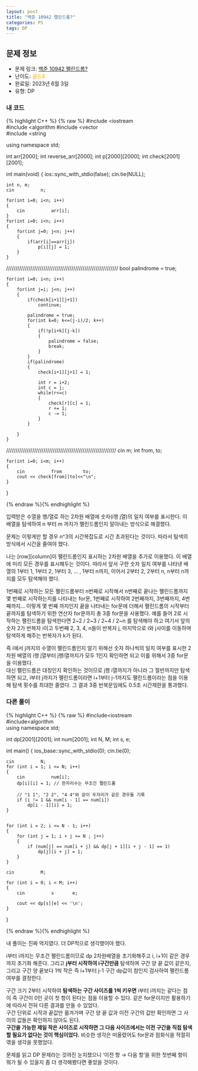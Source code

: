 ```yaml
---
layout: post
title: "백준 10942 팰린드롬?"
categories: PS
tags: DP
---
```


## 문제 정보
- 문제 링크: [백준 10942 팰린드롬?](https://www.acmicpc.net/problem/10942)
- 난이도: <span style="color:#FFA500">골드4</span>
- 완료일: 2023년 6월 3일
- 유형: DP

### 내 코드

{% highlight C++ %} {% raw %}
#include <iostream	
#include <algorithm	
#include <vector	
#include <string	

using namespace std;

int arr[2000];
int reverse_arr[2000];
int p[2000][2000];
int check[2001][2001];

int main(void)
{
	ios::sync_with_stdio(false); cin.tie(NULL);
	
	int n, m; 
	cin 		 n;
	
	for(int i=0; i<n; i++)
	{
		cin 		 arr[i];
	}
	for(int i=0; i<n; i++)
	{
		for(int j=0; j<n; j++)
		{
			if(arr[i]==arr[j])
				p[i][j] = 1;
		}
	}
	
	
////////////////////////////////////////////////////////////
	bool palindrome = true;
	
	for(int i=0; i<n; i++)
	{
		for(int j=i; j<n; j++) 
		{
			if(check[i+1][j+1])
				continue;
			
			palindrome = true;
			for(int k=0; k<=(j-i)/2; k++)
			{
				if(!p[i+k][j-k])
				{
					palindrome = false;
					break;
				}
			}
			if(palindrome)
			{
				check[i+1][j+1] = 1;
				
				int r = i+2; 
				int c = j;
				while(r<=c)
				{
					check[r][c] = 1;	
					r += 1;
					c -= 1;
				}
			}
				
		}
	}
///////////////////////////////////////////////////////////
	cin 		 m;
	int from, to;

	for(int i=0; i<m; i++)
	{
		cin 		 from 		 to;
		cout << check[from][to]<<"\n";
	}
}

{% endraw %}{% endhighlight %}

입력받은 수열을 행/열로 하는 2차원 배열에 숫자(i행 j열)의 일치 여부를 표시한다. 이 배열을 탐색하여 n 부터 m 까지가 팰린드롬인지 알아내는 방식으로 해결했다.

문제는 이렇게만 할 경우 n^3의 시간복잡도로 시간 초과된다는 것이다. 따라서 탐색의 방식에서 시간을 줄여야 했다. 

나는 [row][column]이 팰린드롬인지 표시하는 2차원 배열을 추가로 이용했다. 이 배열에 미리 모든 경우를 표시해두는 것이다. 따라서 앞서 구한 숫자 일치 여부를 나타낸 배열의 1부터 1, 1부터 2, 1부터 3, … , 1부터 n까지, 이어서 2부터 2, 2부터 n, n부터 n까지를 모두 탐색해야 했다. 

1번째로 시작하는 모든 팰린드롬부터 n번째로 시작해서 n번째로 끝나는 팰린드롬까지 몇 번째로 시작하는지를 나타내는 for문, 1번째로 시작하여 2번째까지, 3번째까지, 4번째까지… 이렇게 몇 번째 까지인지 끝을 나타내는 for문에 더해서 팰린드롬의 시작부터 끝까지를 탐색하기 위한 연산자 for문까지 총 3중 for문을 사용했다. 예를 들어 2로 시작하는 팰린드롬을 탐색한다면 2~2 / 2~3 / 2~4 / 2~n 를 탐색해야 하고 여기서 앞의 숫자 2가 반복자 i이고 두번째 2, 3, 4, n들이 반복자 j, 마지막으로 i와 j사이를 이동하며 탐색하게 해주는 반복자가 k가 된다.

즉 i에서 j까지의 수열이 팰린드롬인지 알기 위해선 숫자 하나씩의 일치 여부를 표시한 2차원 배열의 i행 j열부터 j행i열까지가 모두 1인지 확인하면 되고 이를 위해서 3중 for문을 이용했다.   
대신 팰린드롬은 대칭인지 확인하는 것이므로 j행 i열까지가 아니라 그 절반까지만 탐색하면 되고, i부터 j까지가 팰린드롬이라면 i+1부터 j-1까지도 팰린드롬이라는 점을 이용해 탐색 횟수를 최대한 줄였다. 그 결과 3중 반복문임에도 0.5초 시간제한을 통과했다.  

### 다른 풀이

{% highlight C++ %} {% raw %}
#include<iostream	
#include<algorithm	
using namespace std;

int dp[2001][2001];
int num[2001];
int N, M;
int s, e;

int main()
{
	ios_base::sync_with_stdio(0);
	cin.tie(0);

	cin 		 N;
	for (int i = 1; i <= N; i++)
	{
		cin 		 num[i];
		dp[i][i] = 1; // 한자리수는 무조건 펠린드롬

		// "1 1", "2 2", "4 4"와 같이 두자리가 같은 경우들 기록
		if (i != 1 && num[i - 1] == num[i]) 
			dp[i - 1][i] = 1;
	}
		

	for (int i = 2; i <= N - 1; i++)
	{
		for (int j = 1; i + j <= N ; j++)
		{
			if (num[j] == num[i + j] && dp[j + 1][i + j - 1] == 1)
				dp[j][i + j] = 1;
		}
	}

	cin 		 M;

	for (int i = 0; i < M; i++)
	{
		cin 		 s 		 e;

		cout << dp[s][e] << '\n';
	}

}

{% endraw %}{% endhighlight %}

내 풀이는 진짜 억지였다. 더 DP적으로 생각했어야 했다.

i부터 i까지는 무조건 팰린드롬이므로 dp 2차원배열을 초기화해주고 i, i+1이 같은 경우까지 초기화 해준다. 그리고 **j부터 시작하여 i구간만큼** 탐색하며 구간 양 끝 값이 같은지, 그리고 구간 양 끝보다 1씩 작은 즉 i+1부터 j-1 구간 dp값이 참인지 검사하여 팰린드롬 여부를 결정한다.

구간 크기 2부터 시작하여 **탐색하는 구간 사이즈를 1씩 키우면** i부터 i까지는 같다는 점이 즉 구간이 0인 곳이 첫 항이 된다는 점을 이용할 수 있다. 같은 for문이지만 활용하기에 따라서 전혀 다른 결과를 만들 수 있었다.   
구간 단위로 시작과 끝값만 옮겨가며 구간 양 끝 값과 이전 구간의 값만 확인하면 그 사이의 값들은 확인하지 않아도 된다.   
**구간을 가능한 제일 작은 사이즈로 시작하면 그 다음 사이즈에서는 이전 구간을 직접 탐색할 필요가 없다는 것이 핵심이었다.** 비슷한 생각은 떠올렸어도 for문과 점화식을 적절히 엮을 생각을 못했었다.

문제를 읽고 DP 문제라는 것까진 눈치챘으니 ‘이전 항 → 다음 항’을 위한 첫번째 항이 뭐가 될 수 있을지 좀 더 생각해봤다면 좋았을 것이다.
